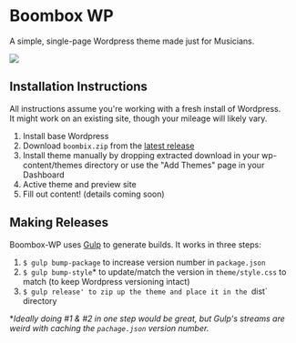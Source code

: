 # Boombox WP
A simple, single-page Wordpress theme made just for Musicians.

![](https://cloud.githubusercontent.com/assets/7304891/13133255/4d4c8e88-d5bf-11e5-9fc4-42be1c35ab4f.jpg)

## Installation Instructions
All instructions assume you're working with a fresh install of Wordpress.  
It might work on an existing site, though your mileage will likely vary.

  1. Install base Wordpress
  2. Download `boombix.zip` from the [latest release](https://github.com/branberg/Boombox-WP/releases/latest)
  3. Install theme manually by dropping extracted download in your wp-content/themes directory or use the "Add Themes" page in your Dashboard
  4. Active theme and preview site
  5. Fill out content! (details coming soon)

## Making Releases
Boombox-WP uses [Gulp](https://github.com/gulpjs/gulp) to generate builds. It works in three steps:

  1. `$ gulp bump-package` to increase version number in `package.json`
  2. `$ gulp bump-style`* to update/match the version in `theme/style.css` to match (to keep Wordpress versioning intact)
  3. `$ gulp release' to zip up the theme and place it in the `dist` directory

*_Ideally doing #1 & #2 in one step would be great, but Gulp's streams are weird with caching the `pachage.json` version number._
